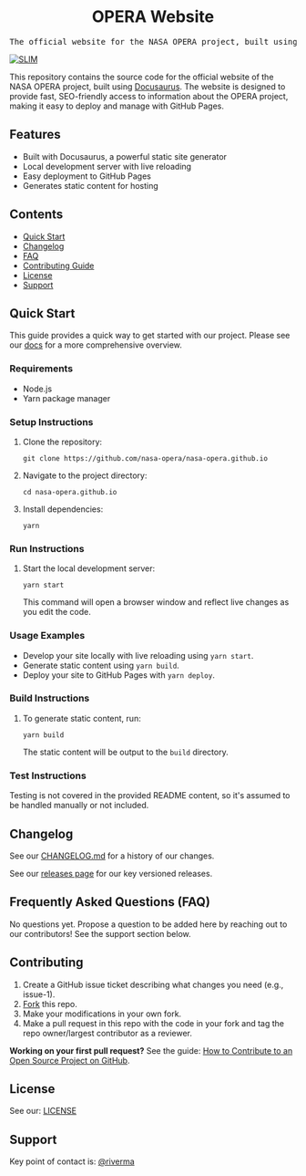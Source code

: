 
<div align="center">

<!-- No logo provided -->
<h1 align="center">OPERA Website</h1>

</div>

<pre align="center">The official website for the NASA OPERA project, built using Docusaurus.</pre>

[![SLIM](https://img.shields.io/badge/Best%20Practices%20from-SLIM-blue)](https://nasa-ammos.github.io/slim/)

<!-- No screenshot provided -->

This repository contains the source code for the official website of the NASA OPERA project, built using [Docusaurus](https://docusaurus.io/). The website is designed to provide fast, SEO-friendly access to information about the OPERA project, making it easy to deploy and manage with GitHub Pages.

## Features

* Built with Docusaurus, a powerful static site generator
* Local development server with live reloading
* Easy deployment to GitHub Pages
* Generates static content for hosting

## Contents

* [Quick Start](#quick-start)
* [Changelog](#changelog)
* [FAQ](#frequently-asked-questions-faq)
* [Contributing Guide](#contributing)
* [License](#license)
* [Support](#support)

## Quick Start

This guide provides a quick way to get started with our project. Please see our [docs](https://docusaurus.io/docs) for a more comprehensive overview.

### Requirements

* Node.js
* Yarn package manager

### Setup Instructions

1. Clone the repository:
   ```
   git clone https://github.com/nasa-opera/nasa-opera.github.io
   ```
2. Navigate to the project directory:
   ```
   cd nasa-opera.github.io
   ```
3. Install dependencies:
   ```
   yarn
   ```

### Run Instructions

1. Start the local development server:
   ```
   yarn start
   ```
   This command will open a browser window and reflect live changes as you edit the code.

### Usage Examples

* Develop your site locally with live reloading using `yarn start`.
* Generate static content using `yarn build`.
* Deploy your site to GitHub Pages with `yarn deploy`.

### Build Instructions

1. To generate static content, run:
   ```
   yarn build
   ```
   The static content will be output to the `build` directory.

### Test Instructions

Testing is not covered in the provided README content, so it's assumed to be handled manually or not included.

## Changelog

See our [CHANGELOG.md](CHANGELOG.md) for a history of our changes.

See our [releases page](https://github.com/nasa-opera/nasa-opera.github.io/releases) for our key versioned releases.

## Frequently Asked Questions (FAQ)

No questions yet. Propose a question to be added here by reaching out to our contributors! See the support section below.

## Contributing

1. Create a GitHub issue ticket describing what changes you need (e.g., issue-1).
2. [Fork](https://github.com/nasa-opera/nasa-opera.github.io/fork) this repo.
3. Make your modifications in your own fork.
4. Make a pull request in this repo with the code in your fork and tag the repo owner/largest contributor as a reviewer.

**Working on your first pull request?** See the guide: [How to Contribute to an Open Source Project on GitHub](https://kcd.im/pull-request).

## License

See our: [LICENSE](LICENSE)

## Support

Key point of contact is: [@riverma](https://github.com/riverma)
